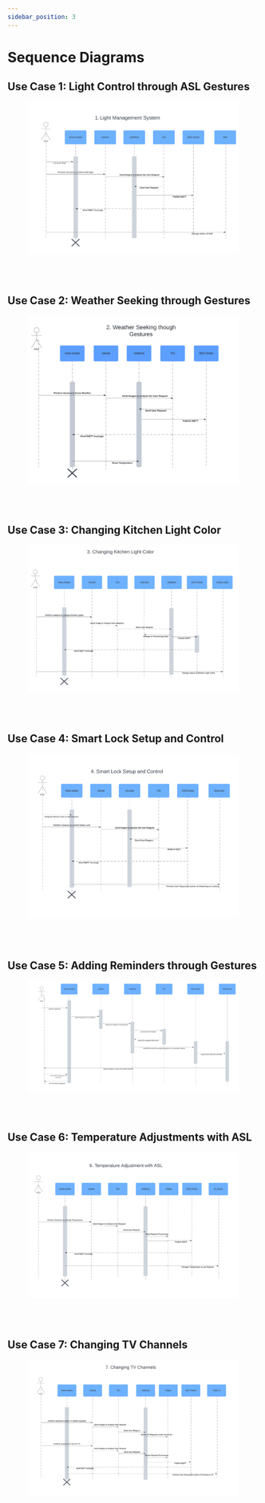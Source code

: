 ```yaml
---
sidebar_position: 3
---
```


# Sequence Diagrams

## Use Case 1: Light Control through ASL Gestures

<Figure caption={"Use Case 1. Light Control through ASL Gestures"}>

![Light Managment System](../../static/img/LightManagementSystem.png)

</Figure>  
<br>
<br>


## Use Case 2: Weather Seeking through Gestures

<Figure caption={"Use Case 2. Weather Seeking through Gestures"}>

![Weather Seeking through Gestures](../../static/img/WeatherSeekingthroughGestures.png)

</Figure>
<br>
<br>


## Use Case 3: Changing Kitchen Light Color

<Figure caption={"Use Case 3. Changing Kitchen Light Color"}>

![Changing the Kitchen Light Color](../../static/img/ChangingKitchenLightColor.png)

</Figure>
<br>
<br>


## Use Case 4: Smart Lock Setup and Control

<Figure caption={"Use Case 4. Smart Lock Setup and Control"}>

![Smart Lock Setup and Control](../../static/img/Smartlocksetupandcontrol.png)

</Figure>
<br>
<br>


## Use Case 5: Adding Reminders through Gestures

<Figure caption={"Use Case 6. Adding Reminders through Gestures"}>

![Temperature Adjustment with ASL](../../static/img/AddingremindersthroughGestures.png)

</Figure>
<br>
<br>


## Use Case 6: Temperature Adjustments with ASL

<Figure caption={"Use Case 6. Temperature Adjustments with ASL"}>

![Temperature Adjustment with ASL](../../static/img/TemperatureadjustmentwithASL.png)

</Figure>
<br>
<br>


## Use Case 7: Changing TV Channels

<Figure caption={"Use Case 7. Changing TV Channels"}>

![Changing Channels](../../static/img/ChangingChannels.png)

</Figure>
<br>
<br>
















